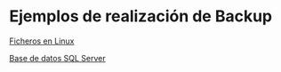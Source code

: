 # Ejemplos de realización de Backup

[Ficheros en Linux](./FicherosLinux.md)

[Base de datos SQL Server](./BBDDSqlServer.md)